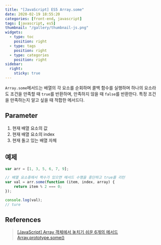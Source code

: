 ```yaml
---
title: "[JavaScript] ES5 Array.some"
date: 2020-02-19 18:55:20
categories: [front-end, javascript]
tags: [javascript, es5]
thumbnail: "/gallery/thumbnail-js.png"
widgets:
  - type: toc
    position: right
  - type: tags
    position: right
  - type: categories
    position: right
sidebar:
  right:
    sticky: true
---
```


`Array.some`메서드는 배열의 각 요소를 순회하며 콜백 함수를 실행하며 하나의 요소라도 조건을 만족할 때 `true`를 반환하며, 만족하지 않을 때 `false`를 반환한다. 특정 조건을 만족하는지 알고 싶을 때 적합한 메서드다.

<!-- more -->

## Parameter

1. 현재 배열 요소의 값
2. 현재 배열 요소의 index
3. 현재 돌고 있는 배열 자체

## 예제

```javascript
var arr = [1, 3, 5, 6, 7, 9];

// 배열 요소중에서 짝수가 있으면 메서드 수행을 중단하고 true를 리턴
var val = arr.some(function (item, index, array) {
    return item % 2 === 0;
});

console.log(val);
// ture
```

## References
> [[JavaScript] Array 객체에서 놓치기 쉬운 6개의 메서드](https://programmingsummaries.tistory.com/357)  
> [Array.prototype.some()](https://developer.mozilla.org/ko/docs/Web/JavaScript/Reference/Global_Objects/Array/some)
